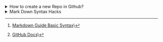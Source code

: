 <!-- Hello World I am a comment line, which is visiable only in changing mode -->

<!-- https://docs.github.com/en/repositories -->

<!-- Collapsed Section 1 -->
<details>
 <summary>How to create a new Repo in Github?</summary>

# $${\color{#634CE4}How \space to \space add \space a \space Repo}$$

> Press New Button/

<picture>
 <img alt="create-a-new-Repo" src="images/create-a-new-Repo.png">
</picture>

> Fill Repo Name and choose "Add a README file" and press  /

<picture>
 <img alt="Repo-PopUp" src="images/Repo-PopUp.png">
</picture>

# How to add a File?

<picture>
 <img alt="add-new-file" src="images/add-new-file.png">
</picture>

<picture>
 <img alt="edit-and-commit-new-file" src="images/edit-and-commit-new-file.png">
</picture>

# How to add a Folder?

<picture>
 <img alt="add-new-folder" src="images/add-new-folder.png">
</picture>

# How to analyse .md files

<picture>
 <img alt="analyse_markdown_code" src="images/analyse_markdown_code.png">
</picture>

<!--<picture>
 <img alt="analyse_markdown_code" src="images/analyse_markdown_code.png">
</picture>

<picture>
 <img alt="analyse_markdown_code" src="images/analyse_markdown_code.png">
</picture> -->

| Preview | Code |
| --- | --- |
| <picture><img alt="markdown_code" src="images/markdown_code.png"></picture> | <picture><img alt="markdown_code" src="images/markdown_code.png"></picture> |

</details> <!-- Collapsed Section 1 -->

<!-- Collapsed Section 2 -->

<details> 
  <summary>Mark Down Syntax Hacks</summary>

<!-- Headings -->
# Headings
Use #   for first  level heading\
Use ##  for second level heading\
Use ### for third  level heading

# Styling text
**For bold text use two * in the beginning and in the end with no space**\
__You can also use two _ instead of * as well__\
*For italic use only one * or _ in the beginning and in the end*\
~~ To cross a word use two ~ in the beginning and in the end

#Quotes
> Wise man(@Eubulaner8) said once, use an > to create a quote in Markdown Language 

> Wise man said another time use Back Slash at the end to create a new line

> Wise man keeps saying, to quote a code use backticks(which can be found in the next Quote) in the beginning and in the and command `git clone`

> Wise man adds, if you want to a block of code then use make two lines with three ` and put your code in between
```
Welcome to the SAP BTP command line interface (client v2.8.0)

Usage: btp [OPTIONS] ACTION [GROUP/OBJECT] [PARAMS]

CLI server URL:                    not set
User:                              not set
Configuration:                     /home/user/.cache/.btp/config.json

You are currently not logged in.

Tips:
  To log in to a global account of SAP BTP, use 'btp login'. For help on login, use 'btp --help login'.
  To display general help, use 'btp --help'.

OK
```

somehow alers are not working !!!
> [!NOTE]
> Wise man notes, if you wrap !NOTE in between [] then you create a note 

> [!TIP]
> Wise man shares, if you wrap !TIP in between [] then you create a tip

> [!IMPORTANT]
> Wise man informs, if you wrap !IMPORTANT in between [] then you create a info

> [!WARNING]
> Wise man warns, if you wrap !WARNING in between [] then you create a warning

> [!CAUTION]
> Wise mans wife is coming be careful

# Links
> Wise man goes online and says to create a link wrap link text in [] and wrap URL in () with no space in between ](\

[Syntax Guide](https://www.markdownguide.org/basic-syntax/)
Reference Documentation [GitHub Docs](https://docs.github.com/en/get-started/writing-on-github/getting-started-with-writing-and-formatting-on-github/basic-writing-and-formatting-syntax)\
You can also create relative links if you replace URL with the path of the document that you want to jump. [Jump to README](README.md)

<!-- Table -->
# Table

| ID | Name       |
|----|------------|
|   1| Eubulaner 1|
|   2| Eubulaner 2|
|   3| Eubulaner 3|

# List 

- use -
- or *
+ or + to create unordered list

1. use numbers which ends with a .
2. to crete ordered list

- if you want to create a nested list
  - then put the sign excatly under first letter of the header line and leave a space
 
# Tasks

- [x] its like unordered list with [] between - and the text

# Colors

$${\color{purple} This \space is \space purple \space Color}$$\
$${\color{#634CE4} Eubuleus Color \space hash \space Code}$$

# Emojis, without them Wise man can survive

[Full List of Emojis :technologist:](https://github.com/ikatyang/emoji-cheat-sheet/blob/master/README.md)

Wise man last sentence comes as a footnote which should come after ^1 which is wrapped in []: [^1].
"Mein Arbeitsplatz ist sicher. Niemand will ihn." [^2].

</details> <!-- Collapsed Section 2 -->

[^1]: [Markdown Guide Basic Syntax](https://www.markdownguide.org/basic-syntax/)\
[^2]: [GitHub Docs](https://docs.github.com/en/get-started)\

